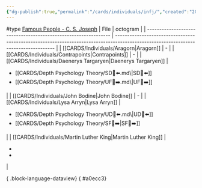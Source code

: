```yaml
---
{"dg-publish":true,"permalink":"/cards/individuals/infj/","created":"2023-04-29T12:10:55.275+02:00","updated":"2023-05-05T11:40:43.254+02:00"}
---
```


#type
[Famous People - C. S. Joseph](https://offers.csjoseph.life/famous)
| File                                                            | octogram                                                                                                                            |
| --------------------------------------------------------------- | ----------------------------------------------------------------------------------------------------------------------------------- |
| [[CARDS/Individuals/Aragorn\|Aragorn]]                       | \-                                                                                                                                  |
| [[CARDS/Individuals/Contrapoints\|Contrapoints]]             | \-                                                                                                                                  |
| [[CARDS/Individuals/Daenerys Targaryen\|Daenerys Targaryen]] | <ul><li>[[CARDS/Depth Psychology Theory/SD🤸⬅️.md\\|SD🤸⬅️]]</li><li>[[CARDS/Depth Psychology Theory/UF👤➡️.md\\|UF👤➡️]]</li></ul> |
| [[CARDS/Individuals/John Bodine\|John Bodine]]               | \-                                                                                                                                  |
| [[CARDS/Individuals/Lysa Arryn\|Lysa Arryn]]                 | <ul><li>[[CARDS/Depth Psychology Theory/UD👤⬅️.md\\|UD👤⬅️]]</li><li>[[CARDS/Depth Psychology Theory/SF🤸➡️\|SF🤸➡️]] </li></ul>                                          |
| [[CARDS/Individuals/Martin Luther King\|Martin Luther King]] | <ul><li></li><li></li></ul>                                                                                                         |

{ .block-language-dataview}
{ #a0ecc3}


